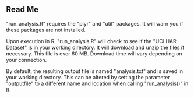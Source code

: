 ## Read Me

"run_analysis.R" requires the "plyr" and "util" packages. It will warn you if these packages are not installed.

Upon execution in R, "run_analysis.R" will check to see if the "UCI HAR Dataset" is in your working directory. It will download and unzip the files if necessary. This file is over 60 MB. Download time will vary depending on your connection.

By default, the resulting output file is named "analysis.txt" and is saved in your working directory. This can be altered by setting the parameter "outputfile" to a different name and location when calling "run_analysis()" in R.
